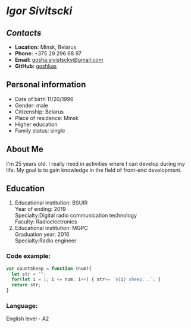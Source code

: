 #  ***Igor Sivitscki***

## ___Contacts___
- __Location:__ Minsk, Belarus
- __Phone:__ +375 29 296 68 97
- __Email:__ gosha.sivistscky@gmail.com
- __GitHub:__ [goshkas](https://github.com/goshkas)

## __Personal information__
- Date of birth 11/20/1996 
- Gender: male
- Citizenship: Belarus 
- Place of residence: Minsk
- Higher education 
- Family status: single

## __About Me__
I'm 25 years old. I really need in activities where I can develop during my life. My goal is to gain knowledge in the field of front-end development.

## __Education__ 
1. Educational institution: BSUIR \
Year of ending: 2019 \
Specialty:Digital radio communication technology \
Faculty: Radioelectronics
1. Educational institution: MGPC \
Graduation year: 2016 \
Specialty:Radio engineer 

### __Code example:__
```javascript
var countSheep = function (num){
  let str = "";
  for(let i = 1; i <= num; i++) { str+= `${i} sheep...`; }
  return str;
}
```

### __Language:__
English level - A2

